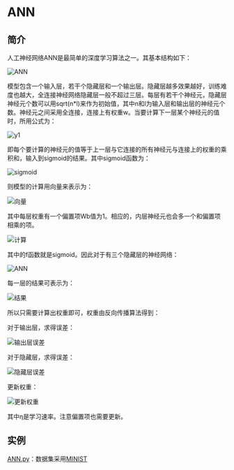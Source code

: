 # ANN

## 简介

人工神经网络ANN是最简单的深度学习算法之一。其基本结构如下：

![ANN](http://ww1.sinaimg.cn/large/96803f81ly1g06zla4re8j20if09cq73.jpg)

模型包含一个输入层，若干个隐藏层和一个输出层。隐藏层越多效果越好，训练难度也越大，全连接神经网络隐藏层一般不超过三层。每层有若干个神经元，隐藏层神经元个数可以用sqrt(n*l)来作为初始值，其中n和l为输入层和输出层的神经元个数。神经元之间采用全连接，连接上有权重w。当要计算下一层某个神经元的值时，所用公式为：

![y1](http://ww1.sinaimg.cn/large/96803f81ly1g06zt0vxr7j207a01aglg.jpg)

即每个要计算的神经元的值等于上一层与它连接的所有神经元与连接上的权重的乘积和，输入到sigmoid的结果。其中sigmoid函数为：

![sigmoid](http://ww1.sinaimg.cn/large/96803f81ly1g06ztlqf7tj209o029jr8.jpg)

则模型的计算用向量来表示为：

![向量](http://ww1.sinaimg.cn/large/96803f81ly1g06zs4fji5j20pi05zdgx.jpg)

其中每层权重有一个偏置项Wb值为1。相应的，内层神经元也会多一个和偏置项相乘的项。

![计算](http://ww1.sinaimg.cn/large/96803f81ly1g06zrph176j205w01fwea.jpg)

其中的f函数就是sigmoid。因此对于有三个隐藏层的神经网络：

![ANN](http://ww1.sinaimg.cn/large/96803f81ly1g06zwoeyr4j20im09vad5.jpg)

每一层的结果可表示为：

![结果](http://ww1.sinaimg.cn/large/96803f81ly1g06zxf183tj206g04caaa.jpg)

所以只需要计算出权重即可，权重由反向传播算法得到：

对于输出层，求得误差：

![输出层误差](http://ww1.sinaimg.cn/large/96803f81ly1g0706wi1yhj207f01r744.jpg)

对于隐藏层，求得误差：

![隐藏层误差](http://ww1.sinaimg.cn/large/96803f81ly1g0707ntjtqj20ah01ma9x.jpg)

更新权重：

![更新权重](http://ww1.sinaimg.cn/large/96803f81ly1g07086pqqyj206s01la9v.jpg)

其中η是学习速率。注意偏置项也需要更新。

## 实例

[ANN.py](https://github.com/Niuyuhang03/MachineLearning/blob/master/ANN/ANN.py)：数据集采用[MINIST](http://yann.lecun.com/exdb/mnist)